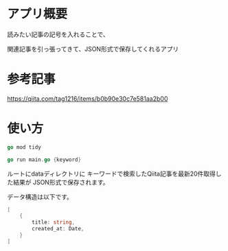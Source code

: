 # アプリ概要

読みたい記事の記号を入れることで、

関連記事を引っ張ってきて、JSON形式で保存してくれるアプリ

# 参考記事

https://qiita.com/tag1216/items/b0b90e30c7e581aa2b00

# 使い方
```go
go mod tidy
```

```go
go run main.go {keyword}
```

ルートにdataディレクトリに
キーワードで検索したQiita記事を最新20件取得した結果が
JSON形式で保存されます。

データ構造は以下です。
```go
[
    {
        title: string,
        created_at: Date,
    }
]
```
